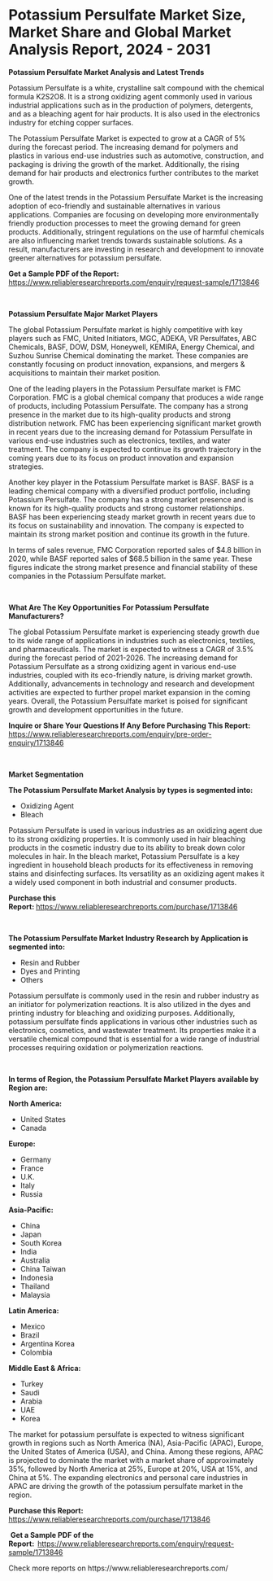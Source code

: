<p><h1>Potassium Persulfate Market Size, Market Share and Global Market Analysis Report, 2024 - 2031</h1></p><p><strong>Potassium Persulfate Market Analysis and Latest Trends</strong></p>
<p><p>Potassium Persulfate is a white, crystalline salt compound with the chemical formula K2S2O8. It is a strong oxidizing agent commonly used in various industrial applications such as in the production of polymers, detergents, and as a bleaching agent for hair products. It is also used in the electronics industry for etching copper surfaces.</p><p>The Potassium Persulfate Market is expected to grow at a CAGR of 5% during the forecast period. The increasing demand for polymers and plastics in various end-use industries such as automotive, construction, and packaging is driving the growth of the market. Additionally, the rising demand for hair products and electronics further contributes to the market growth.</p><p>One of the latest trends in the Potassium Persulfate Market is the increasing adoption of eco-friendly and sustainable alternatives in various applications. Companies are focusing on developing more environmentally friendly production processes to meet the growing demand for green products. Additionally, stringent regulations on the use of harmful chemicals are also influencing market trends towards sustainable solutions. As a result, manufacturers are investing in research and development to innovate greener alternatives for potassium persulfate.</p></p>
<p><strong>Get a Sample PDF of the Report:&nbsp;</strong> <a href="https://www.reliableresearchreports.com/enquiry/request-sample/1713846">https://www.reliableresearchreports.com/enquiry/request-sample/1713846</a></p>
<p>&nbsp;</p>
<p><strong>Potassium Persulfate Major Market Players</strong></p>
<p><p>The global Potassium Persulfate market is highly competitive with key players such as FMC, United Initiators, MGC, ADEKA, VR Persulfates, ABC Chemicals, BASF, DOW, DSM, Honeywell, KEMIRA, Energy Chemical, and Suzhou Sunrise Chemical dominating the market. These companies are constantly focusing on product innovation, expansions, and mergers & acquisitions to maintain their market position.</p><p>One of the leading players in the Potassium Persulfate market is FMC Corporation. FMC is a global chemical company that produces a wide range of products, including Potassium Persulfate. The company has a strong presence in the market due to its high-quality products and strong distribution network. FMC has been experiencing significant market growth in recent years due to the increasing demand for Potassium Persulfate in various end-use industries such as electronics, textiles, and water treatment. The company is expected to continue its growth trajectory in the coming years due to its focus on product innovation and expansion strategies.</p><p>Another key player in the Potassium Persulfate market is BASF. BASF is a leading chemical company with a diversified product portfolio, including Potassium Persulfate. The company has a strong market presence and is known for its high-quality products and strong customer relationships. BASF has been experiencing steady market growth in recent years due to its focus on sustainability and innovation. The company is expected to maintain its strong market position and continue its growth in the future.</p><p>In terms of sales revenue, FMC Corporation reported sales of $4.8 billion in 2020, while BASF reported sales of $68.5 billion in the same year. These figures indicate the strong market presence and financial stability of these companies in the Potassium Persulfate market.</p></p>
<p>&nbsp;</p>
<p><strong>What Are The Key Opportunities For Potassium Persulfate Manufacturers?</strong></p>
<p><p>The global Potassium Persulfate market is experiencing steady growth due to its wide range of applications in industries such as electronics, textiles, and pharmaceuticals. The market is expected to witness a CAGR of 3.5% during the forecast period of 2021-2026. The increasing demand for Potassium Persulfate as a strong oxidizing agent in various end-use industries, coupled with its eco-friendly nature, is driving market growth. Additionally, advancements in technology and research and development activities are expected to further propel market expansion in the coming years. Overall, the Potassium Persulfate market is poised for significant growth and development opportunities in the future.</p></p>
<p><strong>Inquire or Share Your Questions If Any Before Purchasing This Report:</strong> <a href="https://www.reliableresearchreports.com/enquiry/pre-order-enquiry/1713846">https://www.reliableresearchreports.com/enquiry/pre-order-enquiry/1713846</a></p>
<p>&nbsp;</p>
<p><strong>Market Segmentation</strong></p>
<p><strong>The Potassium Persulfate Market Analysis by types is segmented into:</strong></p>
<p><ul><li>Oxidizing Agent</li><li>Bleach</li></ul></p>
<p><p>Potassium Persulfate is used in various industries as an oxidizing agent due to its strong oxidizing properties. It is commonly used in hair bleaching products in the cosmetic industry due to its ability to break down color molecules in hair. In the bleach market, Potassium Persulfate is a key ingredient in household bleach products for its effectiveness in removing stains and disinfecting surfaces. Its versatility as an oxidizing agent makes it a widely used component in both industrial and consumer products.</p></p>
<p><strong>Purchase this Report:&nbsp;</strong><a href="https://www.reliableresearchreports.com/purchase/1713846">https://www.reliableresearchreports.com/purchase/1713846</a></p>
<p>&nbsp;</p>
<p><strong>The Potassium Persulfate Market Industry Research by Application is segmented into:</strong></p>
<p><ul><li>Resin and Rubber</li><li>Dyes and Printing</li><li>Others</li></ul></p>
<p><p>Potassium persulfate is commonly used in the resin and rubber industry as an initiator for polymerization reactions. It is also utilized in the dyes and printing industry for bleaching and oxidizing purposes. Additionally, potassium persulfate finds applications in various other industries such as electronics, cosmetics, and wastewater treatment. Its properties make it a versatile chemical compound that is essential for a wide range of industrial processes requiring oxidation or polymerization reactions.</p></p>
<p>&nbsp;</p>
<p><strong>In terms of Region, the Potassium Persulfate Market Players available by Region are:</strong></p>
<p>
    <p> <strong> North America: </strong>
        <ul>
            <li>United States</li>
            <li>Canada</li>
        </ul>
        </p> 
    <p> <strong> Europe: </strong>
        <ul>
            <li>Germany</li>
            <li>France</li>
            <li>U.K.</li>
            <li>Italy</li>
            <li>Russia</li>
        </ul>
        </p> 
    <p> <strong> Asia-Pacific: </strong>
        <ul>
            <li>China</li>
            <li>Japan</li>
            <li>South Korea</li>
            <li>India</li>
            <li>Australia</li>
            <li>China Taiwan</li>
            <li>Indonesia</li>
            <li>Thailand</li>
            <li>Malaysia</li>
        </ul>
        </p> 
    <p> <strong> Latin America: </strong>
        <ul>
            <li>Mexico</li>
            <li>Brazil</li>
            <li>Argentina Korea</li>
            <li>Colombia</li>
        </ul>
        </p> 
    <p> <strong> Middle East & Africa: </strong>
        <ul>
            <li>Turkey</li>
            <li>Saudi</li>
            <li>Arabia</li>
            <li>UAE</li>
            <li>Korea</li>
        </ul>
    </p>
    </p>
<p><p>The market for potassium persulfate is expected to witness significant growth in regions such as North America (NA), Asia-Pacific (APAC), Europe, the United States of America (USA), and China. Among these regions, APAC is projected to dominate the market with a market share of approximately 35%, followed by North America at 25%, Europe at 20%, USA at 15%, and China at 5%. The expanding electronics and personal care industries in APAC are driving the growth of the potassium persulfate market in the region.</p></p>
<p><strong>Purchase this Report: </strong><a href="https://www.reliableresearchreports.com/purchase/1713846">https://www.reliableresearchreports.com/purchase/1713846</a></p>
<p>&nbsp;<strong>Get a Sample PDF of the Report:&nbsp;&nbsp;</strong><a href="https://www.reliableresearchreports.com/enquiry/request-sample/1713846">https://www.reliableresearchreports.com/enquiry/request-sample/1713846</a></p>
<p><strong></strong></p>
<p>Check more reports on https://www.reliableresearchreports.com/</p>